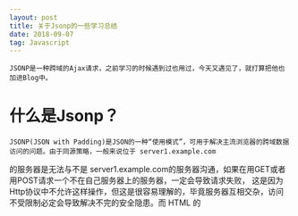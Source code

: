```yaml
---
layout: post
title: 关于Jsonp的一些学习总结
date: 2018-09-07
tag: Javascript
---
```

    JSONP是一种跨域的Ajax请求，之前学习的时候遇到过也用过，今天又遇见了，就打算把他也加进Blog中。  
# 什么是Jsonp？  
    JSONP(JSON with Padding)是JSON的一种“使用模式”，可用于解决主流浏览器的跨域数据访问的问题。由于同源策略，一般来说位于 server1.example.com 
的服务器是无法与不是 server1.example.com的服务器沟通，如果在用GET或者用POST请求一个不在自己服务器上的服务器，一定会导致请求失败，
这是因为Http协议中不允许这样操作，但这是很容易理解的，毕竟服务器互相交杂，访问不受限制必定会导致解决不完的安全隐患。而 HTML 的<script> 元素
是一个例外。利用 <script> 元素的这个开放策略，网页可以得到从其他来源动态产生的 JSON 资料，而这种使用模式就是所谓的 JSONP。但是需要注意的是，
用 JSONP 抓到的资料并不是 JSON，而是任意的JavaScript（是由目标服务器中的Js回调函数返回的值，这个返回值可以是JSON形式的数据），用 JavaScript
直译器执行而不是用 JSON 解析器解析。
    JSONP的请求方式不是GET和POST，而是JSONP。在Vuejs中，JSONP被抽象成了一种请求的方式，就如同GET与POST一样。  
    ```
    
    ```
